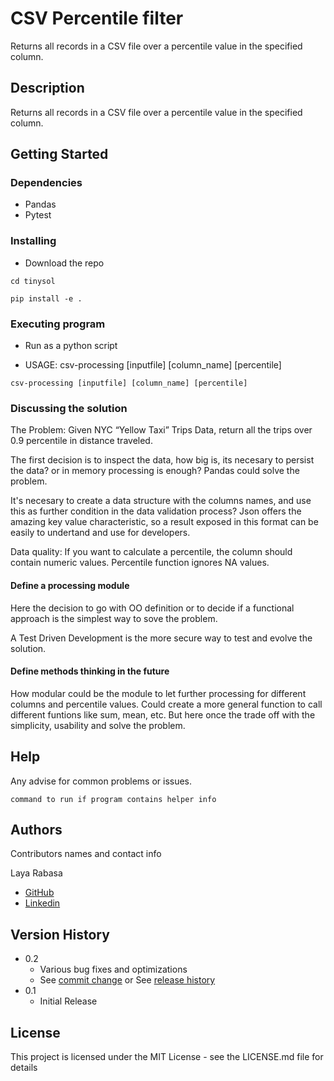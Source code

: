 # CSV Percentile filter

Returns all records in a CSV file over a percentile value in the specified column.

## Description

Returns all records in a CSV file over a percentile value in the specified column.

## Getting Started

### Dependencies

*  Pandas
*  Pytest

### Installing

* Download the repo



```
cd tinysol

pip install -e .
```


### Executing program

* Run as a python script

* USAGE: csv-processing [inputfile] [column_name] [percentile]


```
csv-processing [inputfile] [column_name] [percentile]
```

### Discussing the solution

The Problem: Given NYC “Yellow Taxi” Trips Data, return all the trips over 0.9 percentile in distance traveled.

The first decision is to inspect the data, how big is, its necesary to persist the data? or in memory processing is enough?  Pandas could solve the problem.

It's necesary to create a data structure with the columns names, and use this as further condition in the data validation process? Json offers the amazing key value characteristic, so a result exposed in this format can be easily to undertand and use for developers.

Data quality: If you want to calculate a percentile, the column should contain numeric values. Percentile function ignores NA values.


#### Define a processing module

Here the decision to go with OO definition or to decide if a functional approach is the simplest way to sove the problem.

A Test Driven Development is the more secure way to test and evolve the solution.


#### Define methods thinking in the future

How modular could be the module to let further processing for different columns and percentile values. Could create a more general function to call different funtions like sum, mean, etc. But here once the trade off with the simplicity, usability and solve the problem.

## Help

Any advise for common problems or issues.
```
command to run if program contains helper info
```

## Authors

Contributors names and contact info

Laya Rabasa 
* [GitHub](https://github.com/layadelcarmen)
* [Linkedin](https://www.linkedin.com/in/layarabasa/)

## Version History

* 0.2
    * Various bug fixes and optimizations
    * See [commit change]() or See [release history]()
* 0.1
    * Initial Release

## License

This project is licensed under the MIT License - see the LICENSE.md file for details